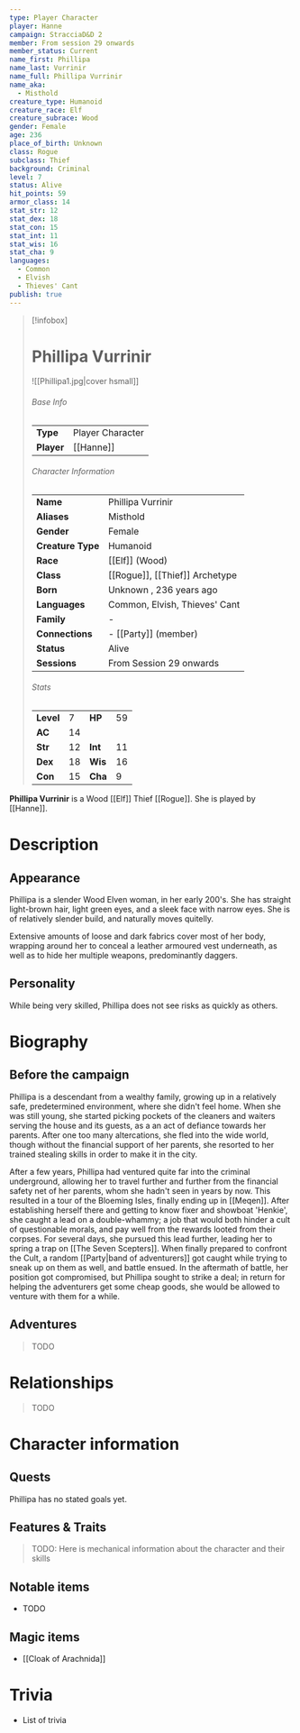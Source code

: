 ```yaml
---
type: Player Character
player: Hanne
campaign: StracciaD&D 2
member: From session 29 onwards
member_status: Current
name_first: Phillipa
name_last: Vurrinir
name_full: Phillipa Vurrinir
name_aka:
  - Misthold
creature_type: Humanoid
creature_race: Elf
creature_subrace: Wood
gender: Female
age: 236
place_of_birth: Unknown
class: Rogue
subclass: Thief
background: Criminal
level: 7
status: Alive
hit_points: 59
armor_class: 14
stat_str: 12
stat_dex: 18
stat_con: 15
stat_int: 11
stat_wis: 16
stat_cha: 9
languages:
  - Common
  - Elvish
  - Thieves' Cant
publish: true
---
```

> [!infobox]  
> # Phillipa Vurrinir
> ![[Phillipa1.jpg|cover hsmall]]  
> ###### Base Info
> | | |  
> |---|---|  
> | **Type** | Player Character |
> | **Player** | [[Hanne]] |
> ###### Character Information  
> | | |  
> |---|---|  
> | **Name** | Phillipa Vurrinir |
> | **Aliases** | Misthold |
> | **Gender** | Female | 
> | **Creature Type** | Humanoid |
> | **Race** | [[Elf]] (Wood) |  
> | **Class** | [[Rogue]], [[Thief]] Archetype |  
> | **Born** | Unknown , 236 years ago|  
> | **Languages** | Common, Elvish, Thieves' Cant |  
> | **Family** | - |
> | **Connections** | - [[Party]] (member) |
> | **Status** | Alive |
> | **Sessions** | From Session 29 onwards |
> ###### Stats
> | | | | |
> |---|---|---|---|
> | **Level** | 7 | **HP** | 59 |
> | **AC** | 14 | | |
> | **Str** | 12 | **Int** | 11 |
> | **Dex** | 18 | **Wis** | 16 |
> | **Con** | 15 | **Cha** | 9 |
 
**Phillipa Vurrinir** is a Wood [[Elf]] Thief [[Rogue]]. She is played by [[Hanne]].
# Description
## Appearance
Phillipa is a slender Wood Elven woman, in her early 200's. She has straight light-brown hair, light green eyes, and a sleek face with narrow eyes. She is of relatively slender build, and naturally moves quitelly.

Extensive amounts of loose and dark fabrics cover most of her body, wrapping around her to conceal a leather armoured vest underneath, as well as to hide her multiple weapons, predominantly daggers.
## Personality
While being very skilled, Phillipa does not see risks as quickly as others.
# Biography
## Before the campaign
Phillipa is a descendant from a wealthy family, growing up in a relatively safe, predetermined environment, where she didn't feel home. When she was still young, she started picking pockets of the cleaners and waiters serving the house and its guests, as a an act of defiance towards her parents. After one too many altercations, she fled into the wide world, though without the financial support of her parents, she resorted to her trained stealing skills in order to make it in the city. 

After a few years, Phillipa had ventured quite far into the criminal underground, allowing her to travel further and further from the financial safety net of her parents, whom she hadn't seen in years by now. This resulted in a tour of the Bloeming Isles, finally ending up in [[Meqen]]. After establishing herself there and getting to know fixer and showboat 'Henkie', she caught a lead on a double-whammy; a job that would both hinder a cult of questionable morals, and pay well from the rewards looted from their corpses. For several days, she pursued this lead further, leading her to spring a trap on [[The Seven Scepters]]. When finally prepared to confront the Cult, a random [[Party|band of adventurers]] got caught while trying to sneak up on them as well, and battle ensued. In the aftermath of battle, her position got compromised, but Phillipa sought to strike a deal; in return for helping the adventurers get some cheap goods, she would be allowed to venture with them for a while.
## Adventures
> TODO
# Relationships
> TODO
# Character information
## Quests
Phillipa has no stated goals yet.
## Features & Traits
>TODO: Here is mechanical information about the character and their skills
## Notable items
- TODO
## Magic items
- [[Cloak of Arachnida]]
# Trivia
- List of trivia